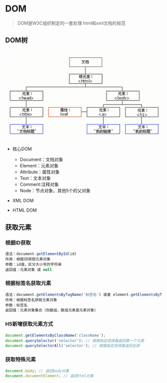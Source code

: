 # DOM

>DOM是W3C组织制定的一套处理 html和xml文档的规范

## DOM树

![202001232031](/assets/202001232031.png)

- 核心DOM

  - Document：文档对象
  - Element：元素对象
  - Attribute：属性对象
  - Text：文本对象
  - Comment:注释对象
  - Node：节点对象，其他5个的父对象

- XML DOM

- HTML DOM

## 获取元素

### 根据ID获取

```js
语法：document.getElementById(id)
作用：根据ID获取元素对象
参数：id值，区分大小写的字符串
返回值：元素对象 或 null
```

### 根据标签名获取元素

```js
语法：document.getElementsByTagName('标签名') 或者 element.getElementsByTagName('标签名') 
作用：根据标签名获取元素对象
参数：标签名
返回值：元素对象集合（伪数组，数组元素是元素对象）
```

### H5新增获取元素方式

```js
document.getElementsByClassName('className');
document.querySelector('selector'); // 根据指定选择器返回第一个元素
document.querySelectorAll('selector'); // 根据指定选择器返回全部
```

### 获取特殊元素

```js
document.body; // 返回body对象
document.documentElement; // 返回html对象
```


